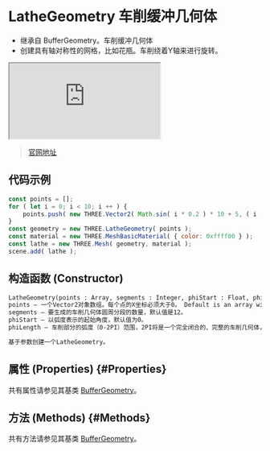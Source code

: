 # LatheGeometry 车削缓冲几何体

- 继承自 BufferGeometry。车削缓冲几何体
- 创建具有轴对称性的网格，比如花瓶。车削绕着Y轴来进行旋转。

<iframe id="scene" src="https://threejs.org/docs/scenes/geometry-browser.html#LatheGeometry"></iframe>

>[官网地址](https://threejs.org/docs/index.html#api/zh/geometries/LatheGeometry)


## 代码示例

```js
const points = [];
for ( let i = 0; i < 10; i ++ ) {
	points.push( new THREE.Vector2( Math.sin( i * 0.2 ) * 10 + 5, ( i - 5 ) * 2 ) );
}
const geometry = new THREE.LatheGeometry( points );
const material = new THREE.MeshBasicMaterial( { color: 0xffff00 } );
const lathe = new THREE.Mesh( geometry, material );
scene.add( lathe );
```

## 构造函数 (Constructor)

```md
LatheGeometry(points : Array, segments : Integer, phiStart : Float, phiLength : Float)
points — 一个Vector2对象数组。每个点的X坐标必须大于0。 Default is an array with (0,-0.5), (0.5,0) and (0,0.5) which creates a simple diamond shape.
segments — 要生成的车削几何体圆周分段的数量，默认值是12。
phiStart — 以弧度表示的起始角度，默认值为0。
phiLength — 车削部分的弧度（0-2PI）范围，2PI将是一个完全闭合的、完整的车削几何体，小于2PI是部分的车削。默认值是2PI。

基于参数创建一个LatheGeometry。
```

## 属性 (Properties) {#Properties}

共有属性请参见其基类 [BufferGeometry](../core/BufferGeometry#Properties)。

## 方法 (Methods) {#Methods}

共有方法请参见其基类 [BufferGeometry](../core/BufferGeometry#Methods)。